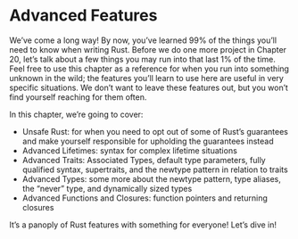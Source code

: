 <!-- This is a long chapter! I was trying to consider whether to split it, and
if so where --- the only solution I could come up with was to split it into the
five main subjects: Unsafe, Lifetimes, Traits, Types, and Functions and
Closures. However, I'm not convinced that's ideal, so I thought we might
include a ToC at the top of this chapter in print so the reader can use it as a
reference when they come across something they can't figure out. What do you
think? -->
<!-- A ToC to make this chapter more easily used as a reference sounds okay,
would it be redundant with the ToC at the beginning of the whole book though?
Or would this ToC be more detailed than the beginning of the book? Would it
just be adding page numbers to the bullet points after the first paragraph?
We're curious about implementation :) /Carol -->

# Advanced Features

We’ve come a long way! By now, you’ve learned 99% of the things you’ll need to
know when writing Rust. Before we do one more project in Chapter 20, let’s talk
about a few things you may run into that last 1% of the time. Feel free to use
this chapter as a reference for when you run into something unknown in the
wild; the features you’ll learn to use here are useful in very specific
situations. We don’t want to leave these features out, but you won’t find
yourself reaching for them often.

In this chapter, we’re going to cover:

* Unsafe Rust: for when you need to opt out of some of Rust’s guarantees and
  make yourself responsible for upholding the guarantees instead
* Advanced Lifetimes: syntax for complex lifetime situations
* Advanced Traits: Associated Types, default type parameters, fully qualified
  syntax, supertraits, and the newtype pattern in relation to traits
* Advanced Types: some more about the newtype pattern, type aliases, the
  “never” type, and dynamically sized types
* Advanced Functions and Closures: function pointers and returning closures

It’s a panoply of Rust features with something for everyone! Let’s dive in!
